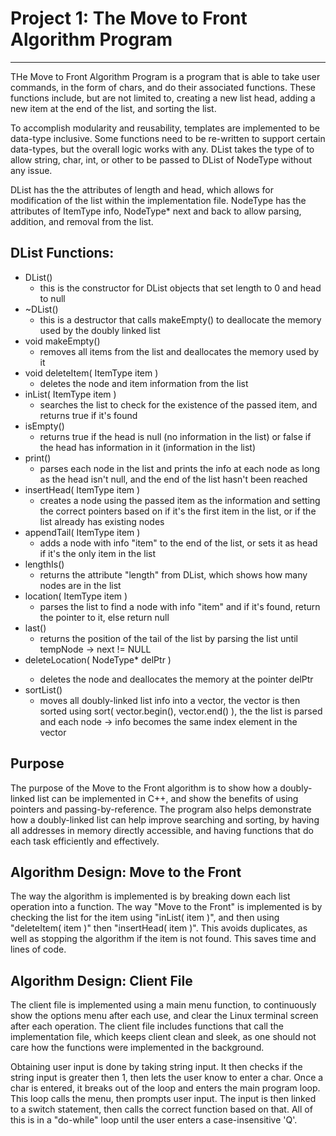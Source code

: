# Project 1: The Move to Front Algorithm Program
-------------------------------------------------------------------------------------------------------------------------------------------------------------------------
THe Move to Front Algorithm Program is a program that is able to take user commands, in the form of chars, and do their associated functions. These functions include, but are not limited to, creating a new list head, adding a new item at the end of the list, and sorting the list. 

To accomplish modularity and reusability, templates are implemented to be data-type inclusive. Some functions need to be re-written to support certain data-types, but the overall logic works with any. DList takes the type of <ItemType> to allow string, char, int, or other to be passed to DList of NodeType without any issue. 

DList has the the attributes of length and head, which allows for modification of the list within the implementation file. NodeType has the attributes of ItemType info, NodeType<ItemType>* next and back to allow parsing, addition, and removal from the list.

## DList Functions:
* DList()
	* this is the constructor for DList objects that set length to 0 and head to null
* ~DList()
	* this is a destructor that calls makeEmpty() to deallocate the memory used by the doubly linked list
* void makeEmpty()
	* removes all items from the list and deallocates the memory used by it
* void deleteItem( ItemType item )
	* deletes the node and item information from the list 
* inList( ItemType item )
	* searches the list to check for the existence of the passed item, and returns true if it's found
* isEmpty()
	* returns true if the head is null (no information in the list) or false if the head has information in it (information in the list)
* print()
	* parses each node in the list and prints the info at each node as long as the head isn't null, and the end of the list hasn't been reached
* insertHead( ItemType item )
	* creates a node using the passed item as the information and setting the correct pointers based on if it's the first item in the list, or if the list already has existing nodes
* appendTail( ItemType item )
	* adds a node with info "item" to the end of the list, or sets it as head if it's the only item in the list
* lengthIs()
	* returns the attribute "length" from DList, which shows how many nodes are in the list
* location( ItemType item )
	* parses the list to find a node with info "item" and if it's found, return the pointer to it, else return null
* last()
	* returns the position of the tail of the list by parsing the list until tempNode -> next != NULL
* deleteLocation( NodeType<ItemType>* delPtr )
	* deletes the node and deallocates the memory at the pointer delPtr
* sortList()
	* moves all doubly-linked list info into a vector, the vector is then sorted using sort( vector.begin(), vector.end() ), the the list is parsed and each node -> info becomes the same index element in the vector

## Purpose
The purpose of the Move to the Front algorithm is to show how a doubly-linked list can be implemented in C++, and show the benefits of using pointers and passing-by-reference. The program also helps demonstrate how a doubly-linked list can help improve searching and sorting, by having all addresses in memory directly accessible, and having functions that do each task efficiently and effectively.

## Algorithm Design: Move to the Front
The way the algorithm is implemented is by breaking down each list operation into a function. The way "Move to the Front" is implemented is by checking the list for the item using "inList( item )", and then using "deleteItem( item )" then "insertHead( item )". This avoids duplicates, as well as stopping the algorithm if the item is not found. This saves time and lines of code. 

## Algorithm Design: Client File
The client file is implemented using a main menu function, to continuously show the options menu after each use, and clear the Linux terminal screen after each operation. The client file includes functions that call the implementation file, which keeps client clean and sleek, as one should not care how the functions were implemented in the background.

Obtaining user input is done by taking string input. It then checks if the string input is greater then 1, then lets the user know to enter a char. Once a char is entered, it breaks out of the loop and enters the main program loop. This loop calls the menu, then prompts user input. The input is then linked to a switch statement, then calls the correct function based on that. All of this is in a "do-while" loop until the user enters a case-insensitive 'Q'.
